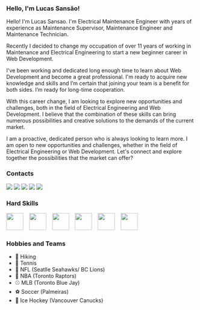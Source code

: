 ### Hello, I'm Lucas Sansão!
Hello! I'm Lucas Sansao. I'm Electrical Maintenance Engineer with years of experience as Maintenance Supervisor, Maintenance Engineer and Maintenance Technician.

Recently I decided to change my occupation of over 11 years of working in Maintenance and Electrical Engineering to start a new beginner career in Web Development.

I've been working and dedicated long enough time to learn about Web Development and become a great professional. I'm ready to acquire new knowledge and skills and I’m certain that joining your team is a benefit for both sides. I’m ready for long-time cooperation.

With this career change, I am looking to explore new opportunities and challenges, both in the field of Electrical Engineering and Web Development. I believe that the combination of these skills can bring numerous possibilities and creative solutions to the demands of the current market.

I am a proactive, dedicated person who is always looking to learn more. I am open to new opportunities and challenges, whether in the field of Electrical Engineering or Web Development. Let's connect and explore together the possibilities that the market can offer?
### Contacts
<a href = "mailto:lucas.sansao@outlook.com?subject=Hello! Mr. Lucas Sansão"><img src="https://img.shields.io/badge/Outlook-0078D4?style=for-the-badge&logo=microsoft-outlook&logoColor=white" target="_blank"></a>
<a href = "mailto:luc.sansao@gmail.com?subject=Hello! Mr. Lucas Sansão"><img src="https://img.shields.io/badge/-Gmail-%23333?style=for-the-badge&logo=gmail&logoColor=white" target="_blank"></a>
<a href="https://wa.me/16047813967" alt="WhatsApp" target="_blank"> <img src="https://img.shields.io/badge/WhatsApp-25D366?style=for-the-badge&logo=whatsapp&logoColor=white"/></a>
<a href="https://www.linkedin.com/in/lucas-sans%C3%A3o-332a8b253/" target="_blank"><img src="https://img.shields.io/badge/LinkedIn-0077B5?style=for-the-badge&logo=linkedin&logoColor=white" target="_blank"></a>
<a href="https://t.me/lucassansao" target="_blank"><img src="https://img.shields.io/badge/Telegram-2CA5E0?style=for-the-badge&logo=telegram&logoColor=white"></a>

### Hard Skills
<p>
  <img height="45" src="https://cdn.jsdelivr.net/gh/devicons/devicon/icons/html5/html5-original.svg" /> &nbsp;&nbsp;
  <img height="45" src="https://cdn.jsdelivr.net/gh/devicons/devicon/icons/css3/css3-original.svg" /> &nbsp;&nbsp;
  <img height="45" src="https://cdn.jsdelivr.net/gh/devicons/devicon/icons/sass/sass-original.svg" /> &nbsp;&nbsp;
  <img height="45" src="https://cdn.jsdelivr.net/gh/devicons/devicon/icons/javascript/javascript-original.svg" /> &nbsp;&nbsp;
  <img height="45" src="https://cdn.jsdelivr.net/gh/devicons/devicon/icons/react/react-original.svg" /> &nbsp;&nbsp;
<!--   <img height="45" src="https://cdn.jsdelivr.net/gh/devicons/devicon/icons/redux/redux-original.svg" /> &nbsp;&nbsp; -->
<!--   <img height="45" src="https://cdn.jsdelivr.net/gh/devicons/devicon/icons/typescript/typescript-original.svg" /> &nbsp;&nbsp; -->
<!--   <img height="45" src="https://cdn.jsdelivr.net/gh/devicons/devicon/icons/storybook/storybook-original.svg" /> &nbsp;&nbsp; -->
<!--   <img height="45" src="https://cdn.jsdelivr.net/gh/devicons/devicon/icons/materialui/materialui-original.svg" /> &nbsp;&nbsp; -->
<!--   <img height="45" src="https://cdn.jsdelivr.net/gh/devicons/devicon/icons/bash/bash-original.svg" /> &nbsp;&nbsp;  -->
  <img height="45" src="https://cdn.jsdelivr.net/gh/devicons/devicon/icons/nodejs/nodejs-original.svg" /> &nbsp;&nbsp;
<!--   <img height="45" src="https://cdn.jsdelivr.net/gh/devicons/devicon/icons/postgresql/postgresql-original.svg" /> &nbsp;&nbsp; -->
<!--   <img height="45" src="https://cdn.jsdelivr.net/gh/devicons/devicon/icons/git/git-original.svg" /> &nbsp;&nbsp; -->
<!--   <img height="45" src="https://cdn.jsdelivr.net/gh/devicons/devicon/icons/nextjs/nextjs-original.svg" /> &nbsp;&nbsp; -->
</p>

### Hobbies and Teams
- 🥾 Hiking
- 🎾 Tennis
- 🏈 NFL (Seatlle Seahawks/ BC Lions)
- 🏀 NBA (Toronto Raptors)
- ⚾ MLB (Toronto Blue Jay)
- ⚽ Soccer (Palmeiras)
- 🏒 Ice Hockey (Vancouver Canucks) 
